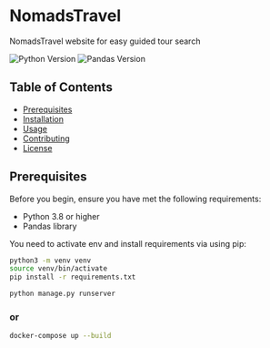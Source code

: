 # NomadsTravel
NomadsTravel website for easy guided tour search

![Python Version](https://img.shields.io/badge/python-3.8%2B-blue.svg)
![Pandas Version](https://img.shields.io/badge/pandas-1.x-success.svg)


## Table of Contents

- [Prerequisites](#prerequisites)
- [Installation](#installation)
- [Usage](#usage)
- [Contributing](#contributing)
- [License](#license)

## Prerequisites

Before you begin, ensure you have met the following requirements:

- Python 3.8 or higher
- Pandas library

You need to activate env and install requirements via using pip:

```bash
python3 -m venv venv
source venv/bin/activate
pip install -r requirements.txt
```
```bash
python manage.py runserver
```
### or

```bash
docker-compose up --build
```
